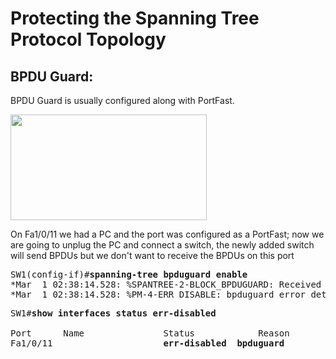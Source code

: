 # Protecting the Spanning Tree Protocol Topology
## BPDU Guard:
BPDU Guard is usually configured along with PortFast.

<img src="https://user-images.githubusercontent.com/31813625/32732992-26adafdc-c85c-11e7-9958-7079c962c715.png" width="314" height="169" />

On Fa1/0/11 we had a PC and the port was configured as a PortFast; now
we are going to unplug the PC and connect a switch, the newly added switch
will send BPDUs but we don't want to receive the BPDUs on this port
<pre>
SW1(config-if)#<b>spanning-tree bpduguard enable</b>
*Mar  1 02:38:14.528: %SPANTREE-2-BLOCK_BPDUGUARD: Received BPDU on port Fa1/0/11 with BPDU Guard enabled. Disabling port.
*Mar  1 02:38:14.528: %PM-4-ERR_DISABLE: bpduguard error detected on Fa1/0/11, <b>putting Fa1/0/11 in err-disable state</b>
</pre>
<pre>
SW1#<b>show interfaces status err-disabled</b>

Port      Name               Status            Reason               Err-disabled Vlans
Fa1/0/11                     <b>err-disabled  bpduguard</b>
</pre>